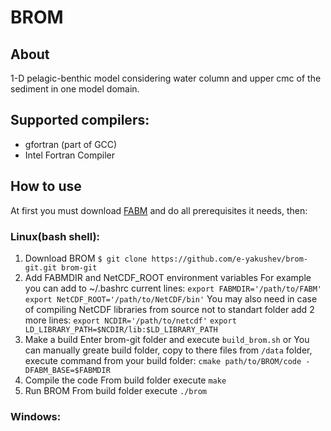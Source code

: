 # BROM
## About
1-D pelagic-benthic model considering water column and upper cmc of the sediment in one model domain.

## Supported compilers:
- gfortran (part of GCC)
- Intel Fortran Compiler

## How to use
At first you must download [FABM] and do all prerequisites it
needs, then:

### Linux(bash shell):
1. Download BROM
`$ git clone https://github.com/e-yakushev/brom-git.git brom-git`
2. Add FABMDIR and NetCDF_ROOT environment variables
For example you can add to ~/.bashrc current lines:
`export FABMDIR='/path/to/FABM'`
`export NetCDF_ROOT='/path/to/NetCDF/bin'`
You may also need in case of compiling NetCDF libraries from source not to standart folder add 2 more lines:
`export NCDIR='/path/to/netcdf'`
`export LD_LIBRARY_PATH=$NCDIR/lib:$LD_LIBRARY_PATH`
3. Make a build 
Enter brom-git folder and execute `build_brom.sh`
or
You can manually greate build folder, copy to there files from `/data` folder, execute command from your build folder: 
`cmake path/to/BROM/code -DFABM_BASE=$FABMDIR`
4. Compile the code
From build folder execute `make`
5. Run BROM
From build folder execute `./brom`

### Windows:

[FABM]:http://fabm.net
